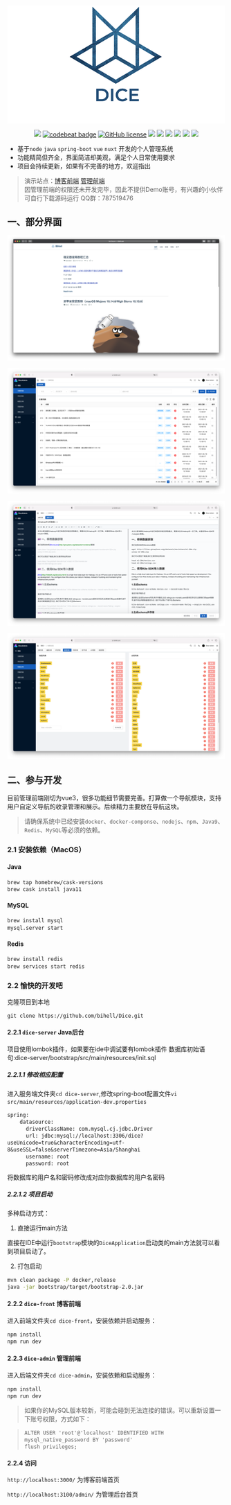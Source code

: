 <p align="center">
  <img align="center" src="https://raw.githubusercontent.com/bihell/blog-img/master/logo.png"/>
</p>

<p align="center">
    <a href="https://www.travis-ci.org/bihell/Dice"><img src="https://www.travis-ci.org/bihell/Dice.svg?branch=master"></a>
    <a href="https://codebeat.co/projects/github-com-bihell-dice-master"><img alt="codebeat badge" src="https://codebeat.co/badges/eb0bdd65-dad1-45e6-aea6-371c64d4d943" /></a>
    <a href="https://github.com/bihell/Dice/blob/master/LICENSE"><img alt="GitHub license" src="https://img.shields.io/github/license/bihell/Dice"></a>
    <a alt="spring boot"><img src="https://img.shields.io/badge/java-9-yellow.svg"/></a>
    <a alt="spring boot"><img src="https://img.shields.io/badge/spring%20boot-2.3.3.RELEASE-blue"/></a>
    <a alt="vue"><img src="https://img.shields.io/badge/vue-3-orange.svg"></a>
    <a alt="nuxt"><img src="https://img.shields.io/badge/nuxt-2.11.0-yellowgreen.svg"></a>
    <a alt="docker"><img src="https://img.shields.io/badge/docker-19.03.5--ce-ff69b4.svg"></a>
    <a alt="docker-compose"><img src="https://img.shields.io/badge/docker--compose-1.25.2-lightgrey.svg"></a>
</p>

* 基于`node` `java` `spring-boot` `vue` `nuxt` 开发的个人管理系统
* 功能精简但齐全，界面简洁却美观，满足个人日常使用要求
* 项目会持续更新，如果有不完善的地方，欢迎指出

> 演示站点：[博客前端](https://bihell.com/) [管理前端](https://bihell.com/admin)  
> 因管理前端的权限还未开发完毕，因此不提供Demo账号，有兴趣的小伙伴可自行下载源码运行
> QQ群：787519476

## 一、部分界面

![博客前端](https://raw.githubusercontent.com/bihell/blog-img/master/dice1.png)

![文章列表](img/post_list.png)

![文章编辑](img/post_edit.png)

![文章编辑](img/tag_list.png)



## 二、参与开发

目前管理前端刚切为vue3，很多功能细节需要完善。打算做一个导航模块，支持用户自定义导航的收录管理和展示。后续精力主要放在导航这块。

> 请确保系统中已经安装`docker`、`docker-componse`、`nodejs`、`npm`、`Java9`、`Redis`、`MySQL`等必须的依赖。

### 2.1 安装依赖（MacOS）

#### Java

```Bash
brew tap homebrew/cask-versions
brew cask install java11
```

#### MySQL

```Bash
brew install mysql
mysql.server start
```

#### Redis

```Bash
brew install redis
brew services start redis
```

### 2.2 愉快的开发吧

克隆项目到本地

   ```
   git clone https://github.com/bihell/Dice.git
   ```

#### 2.2.1 `dice-server` Java后台

项目使用lombok插件，如果要在ide中调试要有lombok插件
数据库初始语句:dice-server/bootstrap/src/main/resources/init.sql

##### 2.2.1.1 修改相应配置

进入服务端文件夹`cd dice-server`,修改spring-boot配置文件`vi src/main/resources/application-dev.properties`

```
spring:
    datasource:
      driverClassName: com.mysql.cj.jdbc.Driver
      url: jdbc:mysql://localhost:3306/dice?useUnicode=true&characterEncoding=utf-8&useSSL=false&serverTimezone=Asia/Shanghai
      username: root
      password: root
```

将数据库的用户名和密码修改成对应你数据库的用户名密码

##### 2.2.1.2 项目启动

多种启动方式：

1. 直接运行main方法

直接在IDE中运行`bootstrap`模块的`DiceApplication`启动类的main方法就可以看到项目启动了。

2. 打包启动

```Bash
mvn clean package -P docker,release
java -jar bootstrap/target/bootstrap-2.0.jar
```

#### 2.2.2 `dice-front` 博客前端

进入前端文件夹`cd dice-front`，安装依赖并启动服务：

```Bash
npm install
npm run dev
```

#### 2.2.3 `dice-admin` 管理前端

进入后端文件夹`cd dice-admin`，安装依赖和启动服务：

```Bash
npm install
npm run dev
```

> 如果你的MySQL版本较新，可能会碰到无法连接的错误。可以重新设置一下账号权限，方式如下：

> ```
> ALTER USER 'root'@'localhost' IDENTIFIED WITH mysql_native_password BY 'password'
> flush privileges;
> ```

#### 2.2.4 访问

`http://localhost:3000/` 为博客前端首页

`http://localhost:3100/admin/` 为管理后台首页

